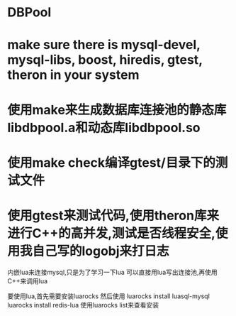 
DBPool
======

make sure there is mysql-devel, mysql-libs, boost, hiredis, gtest, theron in your system
======

使用make来生成数据库连接池的静态库libdbpool.a和动态库libdbpool.so
======
使用make check编译gtest/目录下的测试文件
======

使用gtest来测试代码,使用theron库来进行C++的高并发,测试是否线程安全,使用我自己写的logobj来打日志
======

内嵌lua来连接mysql,只是为了学习一下lua
可以直接用lua写出连接池,再使用C++来调用lua

要使用lua,首先需要安装luarocks
然后使用
luarocks install luasql-mysql
luarocks install redis-lua
使用luarocks list来查看安装
